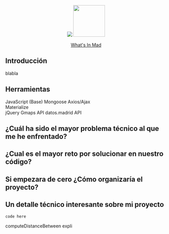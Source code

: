 <p align="center">
  <img src="https://i.imgur.com/1QgrNNw.png">
  <img src="https://github.com/WhatsInMad/whats-in-mad/blob/master/public/images/logomad.png" height="99" width="99">
</p>    
<p align="center">  
<span><a href="https://github.com/WhatsInMad/whats-in-mad">What's In Mad</a></span>
</p>  

## Introducción  
blabla

## Herramientas
JavaScript (Base)
Mongoose
Axios/Ajax  
Materialize   
jQuery
Gmaps API
datos.madrid API  

## ¿Cuál ha sido el mayor problema técnico al que me he enfrentado?  


## ¿Cual es el mayor reto por solucionar en nuestro código?


## Si empezara de cero ¿Cómo organizaría el proyecto?



## Un detalle técnico interesante sobre mi proyecto
``` js
code here

```
computeDistanceBetween expli

